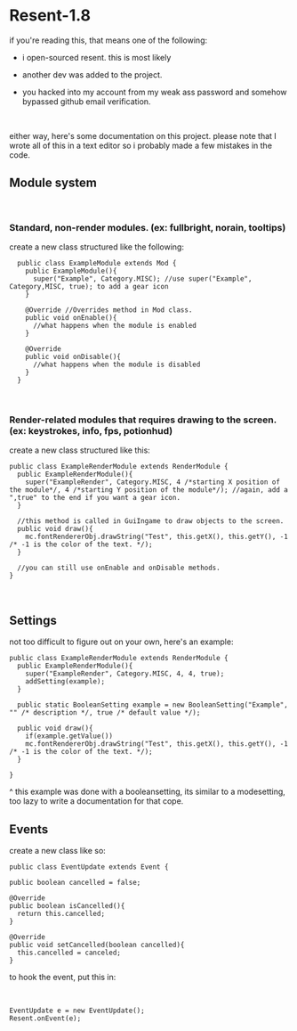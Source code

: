 # Resent-1.8


if you're reading this, that means one of the following:


* i open-sourced resent. this is most likely

* another dev was added to the project.

* you hacked into my account from my weak ass password and somehow bypassed github email verification.

&nbsp;
&nbsp;
&nbsp;

either way, here's some documentation on this project.
please note that I wrote all of this in a text editor so i probably made a few mistakes in the code.



## Module system
&nbsp;
&nbsp;
### Standard, non-render modules. (ex: fullbright, norain, tooltips)

create a new class structured like the following:


```
  public class ExampleModule extends Mod {
    public ExampleModule(){
      super("Example", Category.MISC); //use super("Example", Category,MISC, true); to add a gear icon
    }
    
    @Override //Overrides method in Mod class.
    public void onEnable(){
      //what happens when the module is enabled
    }
    
    @Override
    public void onDisable(){
      //what happens when the module is disabled
    }
  }
```    
&nbsp;
&nbsp;

### Render-related modules that requires drawing to the screen. (ex: keystrokes, info, fps, potionhud)


create a new class structured like this:

```
public class ExampleRenderModule extends RenderModule {
  public ExampleRenderModule(){
    super("ExampleRender", Category.MISC, 4 /*starting X position of the module*/, 4 /*starting Y position of the module*/); //again, add a ",true" to the end if you want a gear icon.
  }
  
  //this method is called in GuiIngame to draw objects to the screen.
  public void draw(){
    mc.fontRendererObj.drawString("Test", this.getX(), this.getY(), -1 /* -1 is the color of the text. */);
  }
  
  //you can still use onEnable and onDisable methods.
}
```

&nbsp;

## Settings

not too difficult to figure out on your own, here's an example:

```
public class ExampleRenderModule extends RenderModule {
  public ExampleRenderModule(){
    super("ExampleRender", Category.MISC, 4, 4, true);
    addSetting(example);
  }
  
  public static BooleanSetting example = new BooleanSetting("Example", "" /* description */, true /* default value */);
  
  public void draw(){
    if(example.getValue())
    mc.fontRendererObj.drawString("Test", this.getX(), this.getY(), -1 /* -1 is the color of the text. */);
  }
  
}
```

^ this example was done with a booleansetting, its similar to a modesetting, too lazy to write a documentation for that cope.

## Events

create a new class like so:

```
public class EventUpdate extends Event {

public boolean cancelled = false;

@Override
public boolean isCancelled(){
  return this.cancelled;
}

@Override
public void setCancelled(boolean cancelled){
  this.cancelled = canceled;
}
```

to hook the event, put this in:

&nbsp;

```
EventUpdate e = new EventUpdate();
Resent.onEvent(e);
```

